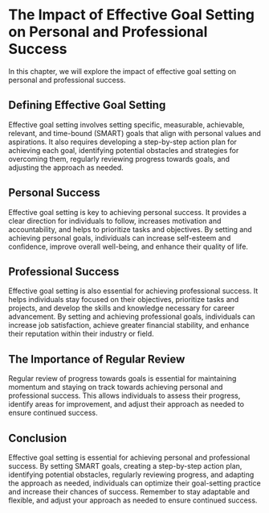 The Impact of Effective Goal Setting on Personal and Professional Success
============================================================================================================================================

In this chapter, we will explore the impact of effective goal setting on personal and professional success.

Defining Effective Goal Setting
-------------------------------

Effective goal setting involves setting specific, measurable, achievable, relevant, and time-bound (SMART) goals that align with personal values and aspirations. It also requires developing a step-by-step action plan for achieving each goal, identifying potential obstacles and strategies for overcoming them, regularly reviewing progress towards goals, and adjusting the approach as needed.

Personal Success
----------------

Effective goal setting is key to achieving personal success. It provides a clear direction for individuals to follow, increases motivation and accountability, and helps to prioritize tasks and objectives. By setting and achieving personal goals, individuals can increase self-esteem and confidence, improve overall well-being, and enhance their quality of life.

Professional Success
--------------------

Effective goal setting is also essential for achieving professional success. It helps individuals stay focused on their objectives, prioritize tasks and projects, and develop the skills and knowledge necessary for career advancement. By setting and achieving professional goals, individuals can increase job satisfaction, achieve greater financial stability, and enhance their reputation within their industry or field.

The Importance of Regular Review
--------------------------------

Regular review of progress towards goals is essential for maintaining momentum and staying on track towards achieving personal and professional success. This allows individuals to assess their progress, identify areas for improvement, and adjust their approach as needed to ensure continued success.

Conclusion
----------

Effective goal setting is essential for achieving personal and professional success. By setting SMART goals, creating a step-by-step action plan, identifying potential obstacles, regularly reviewing progress, and adapting the approach as needed, individuals can optimize their goal-setting practice and increase their chances of success. Remember to stay adaptable and flexible, and adjust your approach as needed to ensure continued success.
